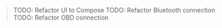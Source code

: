 > TODO: Refactor UI to Compose
> TODO: Refactor Bluetooth connection
> TODO: Refactor OBD connection